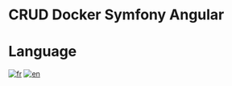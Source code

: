 
# CRUD Docker Symfony Angular

  
# Language

[![fr](https://img.shields.io/badge/lang-fr-blue.svg)](README.fr.md)
[![en](https://img.shields.io/badge/lang-en-red.svg)](README.en.md)


